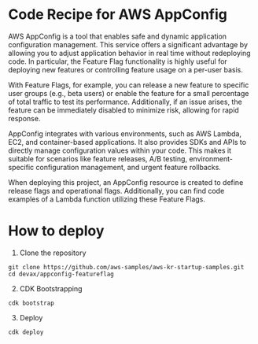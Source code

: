 # Code Recipe for AWS AppConfig

AWS AppConfig is a tool that enables safe and dynamic application configuration management. This service offers a significant advantage by allowing you to adjust application behavior in real time without redeploying code. In particular, the Feature Flag functionality is highly useful for deploying new features or controlling feature usage on a per-user basis.

With Feature Flags, for example, you can release a new feature to specific user groups (e.g., beta users) or enable the feature for a small percentage of total traffic to test its performance. Additionally, if an issue arises, the feature can be immediately disabled to minimize risk, allowing for rapid response.

AppConfig integrates with various environments, such as AWS Lambda, EC2, and container-based applications. It also provides SDKs and APIs to directly manage configuration values within your code. This makes it suitable for scenarios like feature releases, A/B testing, environment-specific configuration management, and urgent feature rollbacks.

When deploying this project, an AppConfig resource is created to define release flags and operational flags. Additionally, you can find code examples of a Lambda function utilizing these Feature Flags.


# How to deploy
1. Clone the repository
```
git clone https://github.com/aws-samples/aws-kr-startup-samples.git
cd devax/appconfig-featureflag
```

2. CDK Bootstrapping
```
cdk bootstrap
```
3. Deploy

```
cdk deploy
```
